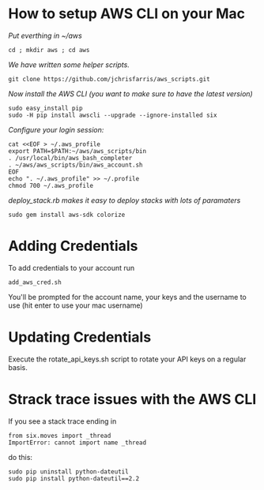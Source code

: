 How to setup AWS CLI on your Mac
============================


*Put everthing in ~/aws*

`cd ; mkdir aws ; cd aws`

*We have written some helper scripts.*
```
git clone https://github.com/jchrisfarris/aws_scripts.git
```

*Now install the AWS CLI (you want to make sure to have the latest version)*
```
sudo easy_install pip
sudo -H pip install awscli --upgrade --ignore-installed six
```

*Configure your login session:*
```
cat <<EOF > ~/.aws_profile 
export PATH=$PATH:~/aws/aws_scripts/bin
. /usr/local/bin/aws_bash_completer
. ~/aws/aws_scripts/bin/aws_account.sh
EOF
echo ". ~/.aws_profile" >> ~/.profile
chmod 700 ~/.aws_profile
```

*deploy_stack.rb makes it easy to deploy stacks with lots of paramaters*
```
sudo gem install aws-sdk colorize
```


Adding Credentials
============================

To add credentials to your account run
```
add_aws_cred.sh
```
You'll be prompted for the account name, your keys and the username to use (hit enter to use your mac username)

Updating Credentials
============================

Execute the rotate_api_keys.sh script to rotate your API keys on a regular basis. 


Strack trace issues with the AWS CLI
======================================
If you see a stack trace ending in
```
from six.moves import _thread
ImportError: cannot import name _thread
```
do this:
```
sudo pip uninstall python-dateutil
sudo pip install python-dateutil==2.2
```